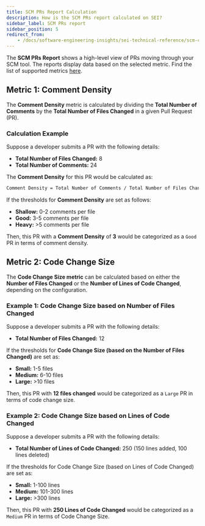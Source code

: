 ```yaml
---
title: SCM PRs Report Calculation
description: How is the SCM PRs report calculated on SEI?
sidebar_label: SCM PRs report
sidebar_position: 5
redirect_from:
    - /docs/software-engineering-insights/sei-technical-reference/scm-calculation/scm-reports-calculation/scm-prs-report
---
```


The **SCM PRs Report** shows a high-level view of PRs moving through your SCM tool. The reports display data based on the selected metric. Find the list of supported metrics [here](/docs/software-engineering-insights/sei-metrics-and-reports/velocity-metrics-reports/scm-reports#scm-prs-report).

## Metric 1: Comment Density

The **Comment Density** metric is calculated by dividing the **Total Number of Comments** by the **Total Number of Files Changed** in a given Pull Request (PR).

### Calculation Example

Suppose a developer submits a PR with the following details:

* **Total Number of Files Changed:** 8
* **Total Number of Comments:** 24

The **Comment Density** for this PR would be calculated as:

```bash
Comment Density = Total Number of Comments / Total Number of Files Changed = 24 / 8 = 3
```

If the thresholds for **Comment Density** are set as follows:

* **Shallow:** 0-2 comments per file
* **Good:** 3-5 comments per file
* **Heavy:** >5 comments per file

Then, this PR with a **Comment Density** of **3** would be categorized as a `Good` PR in terms of comment density.

## Metric 2: Code Change Size

The **Code Change Size metric** can be calculated based on either the **Number of Files Changed** or the **Number of Lines of Code Changed**, depending on the configuration.

### Example 1: Code Change Size based on Number of Files Changed

Suppose a developer submits a PR with the following details:

* **Total Number of Files Changed:** 12

If the thresholds for **Code Change Size (based on the Number of Files Changed)** are set as:

* **Small:** 1-5 files
* **Medium:** 6-10 files
* **Large:** >10 files

Then, this PR with **12 files changed** would be categorized as a `Large` PR in terms of code change size.

### Example 2: Code Change Size based on Lines of Code Changed

Suppose a developer submits a PR with the following details:

* **Total Number of Lines of Code Changed:** 250 (150 lines added, 100 lines deleted)

If the thresholds for Code Change Size (based on Lines of Code Changed) are set as:

* **Small:** 1-100 lines
* **Medium:** 101-300 lines
* **Large:** >300 lines

Then, this PR with **250 Lines of Code Changed** would be categorized as a `Medium` PR in terms of Code Change Size.